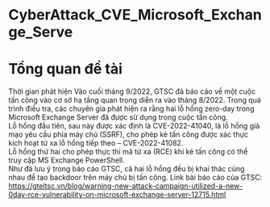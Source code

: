 # CyberAttack_CVE_Microsoft_Exchange_Serve

# Tổng quan đề tài 
Thời gian phát hiện 
Vào cuối tháng 9/2022, GTSC đã báo cáo về một cuộc tấn công vào cơ sở hạ tầng quan 
trọng diễn ra vào tháng 8/2022. Trong quá trình điều tra, các chuyên gia phát hiện ra 
rằng hai lỗ hổng zero-day trong Microsoft Exchange Server đã được sử dụng trong cuộc 
tấn công.  
Lỗ hổng đầu tiên, sau này được xác định là CVE-2022-41040, là lỗ hổng giả mạo yêu cầu 
phía máy chủ (SSRF), cho phép kẻ tấn công được xác thực kích hoạt từ xa lỗ hổng tiếp 
theo – CVE-2022-41082.  
Lỗ hổng thứ hai cho phép thực thi mã từ xa (RCE) khi kẻ tấn công có thể truy cập MS 
Exchange PowerShell.  
Như đã lưu ý trong báo cáo GTSC, cả hai lỗ hổng đều bị khai thác cùng nhau để tạo 
backdoor trên máy chủ bị tấn công. 
Link bài báo cáo của GTSC: 
https://gteltsc.vn/blog/warning-new-attack-campaign-utilized-a-new-0day-rce-vulnerability-on-microsoft-exchange-server-12715.html